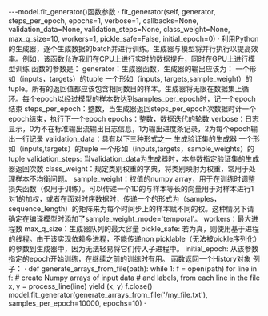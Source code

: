---model.fit_generator()函数参数
·
fit_generator(self, generator, steps_per_epoch, epochs=1, verbose=1, callbacks=None, validation_data=None, validation_steps=None, class_weight=None, max_q_size=10, workers=1, pickle_safe=False, initial_epoch=0)
·
利用Python的生成器，逐个生成数据的batch并进行训练。生成器与模型将并行执行以提高效率。例如，该函数允许我们在CPU上进行实时的数据提升，同时在GPU上进行模型训练
函数的参数是：
generator：生成器函数，生成器的输出应该为：
一个形如（inputs，targets）的tuple
一个形如（inputs, targets,sample_weight）的tuple。所有的返回值都应该包含相同数目的样本。生成器将无限在数据集上循环。每个epoch以经过模型的样本数达到samples_per_epoch时，记一个epoch结束
steps_per_epoch：整数，当生成器返回steps_per_epoch次数据时计一个epoch结束，执行下一个epoch
epochs：整数，数据迭代的轮数
verbose：日志显示，0为不在标准输出流输出日志信息，1为输出进度条记录，2为每个epoch输出一行记录
validation_data：具有以下三种形式之一
生成验证集的生成器
一个形如（inputs,targets）的tuple
一个形如（inputs,targets，sample_weights）的tuple
validation_steps: 当validation_data为生成器时，本参数指定验证集的生成器返回次数
class_weight：规定类别权重的字典，将类别映射为权重，常用于处理样本不均衡问题。
sample_weight：权值的numpy array，用于在训练时调整损失函数（仅用于训练）。可以传递一个1D的与样本等长的向量用于对样本进行1对1的加权，或者在面对时序数据时，传递一个的形式为（samples，sequence_length）的矩阵来为每个时间步上的样本赋不同的权。这种情况下请确定在编译模型时添加了sample_weight_mode='temporal'。
workers：最大进程数
max_q_size：生成器队列的最大容量
pickle_safe: 若为真，则使用基于进程的线程。由于该实现依赖多进程，不能传递non picklable（无法被pickle序列化）的参数到生成器中，因为无法轻易将它们传入子进程中。
initial_epoch: 从该参数指定的epoch开始训练，在继续之前的训练时有用。
函数返回一个History对象
例子：
·
def generate_arrays_from_file(path):
    while 1:
            f = open(path)
            for line in f:
                # create Numpy arrays of input data
                # and labels, from each line in the file
                x, y = process_line(line)
                yield (x, y)
        f.close()
model.fit_generator(generate_arrays_from_file('/my_file.txt'),
        samples_per_epoch=10000, epochs=10)
·
